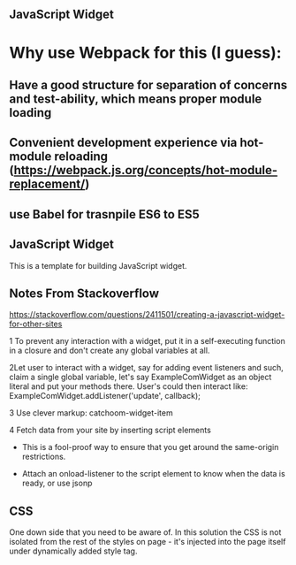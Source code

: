 ## JavaScript Widget



# Why use Webpack for this (I guess):

## Have a good structure for separation of concerns and test-ability, which means proper module loading

## Convenient development experience via hot-module reloading (https://webpack.js.org/concepts/hot-module-replacement/)


## use Babel for trasnpile ES6 to ES5


## JavaScript Widget
This is a template for building JavaScript widget. 


## Notes From Stackoverflow
https://stackoverflow.com/questions/2411501/creating-a-javascript-widget-for-other-sites

1 To prevent any interaction with a widget, put it in a self-executing function in a closure and don't create any global variables at all.

2Let user to interact with a widget, say for adding event listeners and such, claim a single global variable, let's say ExampleComWidget as an object literal and put your methods there. User's could then interact like: ExampleComWidget.addListener('update', callback);

3 Use clever markup: catchoom-widget-item

4 Fetch data from your site by inserting script elements
- This is a fool-proof way to ensure that you get around the same-origin restrictions.

- Attach an onload-listener to the script element to know when the data is ready, or use jsonp



## CSS
One down side that you need to be aware of. In this solution the CSS is not isolated from the rest of the styles on page - it's injected into the page itself under dynamically added style tag. 